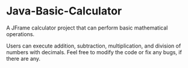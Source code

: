 # Java-Basic-Calculator
A JFrame calculator project that can perform basic mathematical operations.

Users can execute addition, subtraction, multiplication, and division of numbers with decimals.
Feel free to modify the code or fix any bugs, if there are any.
